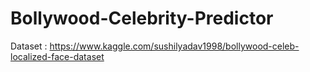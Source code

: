 # Bollywood-Celebrity-Predictor

Dataset : https://www.kaggle.com/sushilyadav1998/bollywood-celeb-localized-face-dataset
